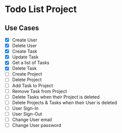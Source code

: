 # Todo List Project

## Use Cases

- [x] Create User
- [x] Delete User
- [x] Create Task
- [x] Update Task
- [x] Get a list of Tasks
- [x] Delete Task
- [ ] Create Project
- [ ] Delete Project
- [ ] Add Task to Project
- [ ] Remove Task from Project
- [ ] Delete Tasks when their Project is deleted
- [ ] Delete Projects & Tasks when their User is deleted
- [ ] User Sign-In
- [ ] User Sign-Out
- [ ] Change User email
- [ ] Change User password

